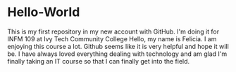 # Hello-World
This is my first repository in my new account with GitHub. I'm doing it for INFM 109 at Ivy Tech Community College
Hello, my name is Felicia. I am enjoying this course a lot. Github seems like it is very helpful and hope it will be. I have always loved everything dealing with technology and am glad I'm finally taking an IT course so that I can finally get into the field. 
